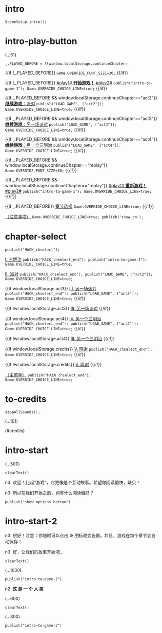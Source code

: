 # intro

`SceneSetup.intro();`

# intro-play-button

(...51)

```
_.PLAYED_BEFORE = !!window.localStorage.continueChapter;
```

{{if !_.PLAYED_BEFORE}}
`Game.OVERRIDE_FONT_SIZE=30;`
{{/if}}

{{if !_.PLAYED_BEFORE}}
[#play1# **开始游戏！** #play2#](#intro-start) `publish("intro-to-game-1"); Game.OVERRIDE_CHOICE_LINE=true;`
{{/if}}

{{if _.PLAYED_BEFORE && window.localStorage.continueChapter=="act2"}}
[**继续游戏**：派对](#act2) `publish("LOAD_GAME", ["act2"]); Game.OVERRIDE_CHOICE_LINE=true;`
{{/if}}

{{if _.PLAYED_BEFORE && window.localStorage.continueChapter=="act3"}}
[**继续游戏**：另一场派对](#act3) `publish("LOAD_GAME", ["act3"]); Game.OVERRIDE_CHOICE_LINE=true;`
{{/if}}

{{if _.PLAYED_BEFORE && window.localStorage.continueChapter=="act4"}}
[**继续游戏**：另一个三明治](#act4) `publish("LOAD_GAME", ["act4"]); Game.OVERRIDE_CHOICE_LINE=true;`
{{/if}}

{{if _.PLAYED_BEFORE && window.localStorage.continueChapter=="replay"}}
`Game.OVERRIDE_FONT_SIZE=30;`
{{/if}}

{{if _.PLAYED_BEFORE && window.localStorage.continueChapter=="replay"}}
[#play1# **重新游戏！** #play2#](#intro-start) `publish("intro-to-game-1"); Game.OVERRIDE_CHOICE_LINE=true;`
{{/if}}

{{if _.PLAYED_BEFORE}}
[章节选择](#chapter-select) `Game.OVERRIDE_CHOICE_LINE=true;`
{{/if}}

[（注意事项）](#intro-play-button) `Game.OVERRIDE_CHOICE_LINE=true; publish('show_cn');`

# chapter-select

`publish("HACK_chselect");`

[I. 三明治](#intro-start) `publish("HACK_chselect_end"); publish("intro-to-game-1"); Game.OVERRIDE_CHOICE_LINE=true;`

[II. 派对](#act2) `publish("HACK_chselect_end"); publish("LOAD_GAME", ["act2"]); Game.OVERRIDE_CHOICE_LINE=true;`

{{if window.localStorage.act3}}
[III. 另一场派对](#act3) `publish("HACK_chselect_end"); publish("LOAD_GAME", ["act3"]); Game.OVERRIDE_CHOICE_LINE=true;`
{{/if}}

{{if !window.localStorage.act3}}
[III. 另一场派对]()
{{/if}}

{{if window.localStorage.act4}}
[IV. 另一个三明治](#act4) `publish("HACK_chselect_end"); publish("LOAD_GAME", ["act4"]); Game.OVERRIDE_CHOICE_LINE=true;`
{{/if}}

{{if !window.localStorage.act4}}
[III. 另一个三明治]()
{{/if}}

{{if window.localStorage.credits}}
[V. 鸣谢](#to-credits) `publish("HACK_chselect_end"); Game.OVERRIDE_CHOICE_LINE=true;`
{{/if}}

{{if !window.localStorage.credits}}
[V. 鸣谢]()
{{/if}}

[（主菜单）](#intro-play-button) `publish("HACK_chselect_end"); Game.OVERRIDE_CHOICE_LINE=true;`

# to-credits

`stopAllSounds();`

(...101)

(#credits)

# intro-start

(...500)

`clearText()`

n3: 欢迎！比起“游戏”，它更像是个互动故事。希望你阅读愉快，婊贝！

n3: 所以在我们开始之前，*你*有什么阅读偏好？

`publish("show_options_bottom")`

# intro-start-2

n3: 很好！注意：你随时可以点击 ⚙ 图标改变设置。并且，游戏在每个章节会自动保存！

n3: 好，让我们的故事开始吧...

`clearText()`

(...1000)

`publish("intro-to-game-2")`

n2: **这 是 一 个 人 类**

(...600)

`clearText()`

(...300)

`publish("intro-to-game-3")`
